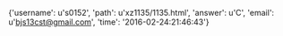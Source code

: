 {'username': u's0152', 'path': u'xz1135/1135.html', 'answer': u'C', 'email': u'bjs13cst@gmail.com', 'time': '2016-02-24:21:46:43'}